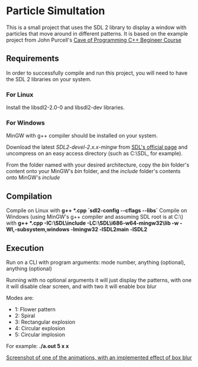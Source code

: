 # Particle Simultation

This is a small project that uses the SDL 2 library to display a window with particles that move around in different patterns. It is based on the example project from John Purcell's [Cave of Programming C++ Begineer Course](https://courses.caveofprogramming.com/p/c-beginners)

## Requirements

In order to successfully compile and run this project, you will need to have the SDL 2 libraries on your system.

### For Linux

Install the libsdl2-2.0-0 and libsdl2-dev libraries.

### For Windows

MinGW with g++ compiler should be installed on your system.

Download the latest _SDL2-devel-2.x.x-mingw_ from [SDL's official page](https://www.libsdl.org/index.php) and uncompress on an easy access directory (such as C:\SDL, for example). 

From the folder named with your desired architecture, copy the _bin_ folder's content onto your MinGW's _bin_ folder, and the _include_ folder's contents onto MinGW's _include_

## Compilation

Compile on Linux with **g++ \*.cpp \`sdl2-config --cflags --libs\`**
Compile on Windows (using MinGW's g++ compiler and assuming SDL root is at C:\\) with **g++ \*.cpp -IC:\\SDL\\include -LC:\\SDL\\i686-w64-mingw32\\lib -w -Wl,-subsystem,windows -lmingw32 -lSDL2main -lSDL2**

## Execution

Run on a CLI with program arguments: mode number, anything (optional), anything (optional)

Running with no optional arguments it will just display the patterns, with one it will disable clear screen, and with two it will enable box blur

Modes are:

- 1: Flower pattern
- 2: Spiral
- 3: Rectangular explosion
- 4: Circular explosion
- 5: Circular implosion

For example: **./a.out 5 x x**

[Screenshot of one of the animations, with an implemented effect of box blur](https://jcalvarezj.github.io/img/Particles.png)
